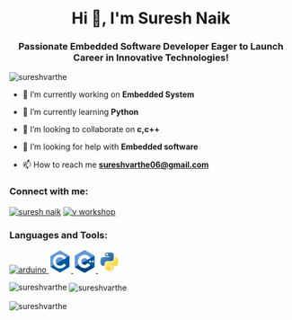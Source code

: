 <h1 align="center">Hi 👋, I'm Suresh Naik</h1>
<h3 align="center">Passionate Embedded Software Developer Eager to Launch Career in Innovative Technologies!</h3>

<p align="left"> <img src="https://komarev.com/ghpvc/?username=sureshvarthe&label=Profile%20views&color=0e75b6&style=flat" alt="sureshvarthe" /> </p>

- 🔭 I’m currently working on **Embedded System**

- 🌱 I’m currently learning **Python**

- 👯 I’m looking to collaborate on **c,c++**

- 🤝 I’m looking for help with **Embedded software**

- 📫 How to reach me **sureshvarthe06@gmail.com**

<h3 align="left">Connect with me:</h3>
<p align="left">
<a href="https://linkedin.com/in/suresh naik" target="blank"><img align="center" src="https://raw.githubusercontent.com/rahuldkjain/github-profile-readme-generator/master/src/images/icons/Social/linked-in-alt.svg" alt="suresh naik" height="30" width="40" /></a>
<a href="https://www.youtube.com/c/v workshop" target="blank"><img align="center" src="https://raw.githubusercontent.com/rahuldkjain/github-profile-readme-generator/master/src/images/icons/Social/youtube.svg" alt="v workshop" height="30" width="40" /></a>
</p>

<h3 align="left">Languages and Tools:</h3>
<p align="left"> <a href="https://www.arduino.cc/" target="_blank" rel="noreferrer"> <img src="https://cdn.worldvectorlogo.com/logos/arduino-1.svg" alt="arduino" width="40" height="40"/> </a> <a href="https://www.cprogramming.com/" target="_blank" rel="noreferrer"> <img src="https://raw.githubusercontent.com/devicons/devicon/master/icons/c/c-original.svg" alt="c" width="40" height="40"/> </a> <a href="https://www.w3schools.com/cpp/" target="_blank" rel="noreferrer"> <img src="https://raw.githubusercontent.com/devicons/devicon/master/icons/cplusplus/cplusplus-original.svg" alt="cplusplus" width="40" height="40"/> </a> <a href="https://www.python.org" target="_blank" rel="noreferrer"> <img src="https://raw.githubusercontent.com/devicons/devicon/master/icons/python/python-original.svg" alt="python" width="40" height="40"/> </a> </p>

<p><img align="left" src="https://github-readme-stats.vercel.app/api/top-langs?username=sureshvarthe&show_icons=true&locale=en&layout=compact" alt="sureshvarthe" /></p>

<p>&nbsp;<img align="center" src="https://github-readme-stats.vercel.app/api?username=sureshvarthe&show_icons=true&locale=en" alt="sureshvarthe" /></p>

<p><img align="center" src="https://github-readme-streak-stats.herokuapp.com/?user=sureshvarthe&" alt="sureshvarthe" /></p>
